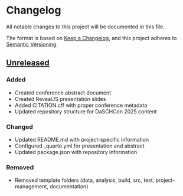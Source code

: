 # Changelog

All notable changes to this project will be documented in this file.

The format is based on [Keep a Changelog](https://keepachangelog.com/en/1.0.0/),
and this project adheres to [Semantic Versioning](https://semver.org/spec/v2.0.0.html).

## [Unreleased](https://github.com/maehr/daschcon2025-omeka2dsp/compare/...HEAD)

### Added

- Created conference abstract document
- Created RevealJS presentation slides
- Added CITATION.cff with proper conference metadata
- Updated repository structure for DaSCHCon 2025 content

### Changed

- Updated README.md with project-specific information
- Configured \_quarto.yml for presentation and abstract
- Updated package.json with repository information

### Removed

- Removed template folders (data, analysis, build, src, test, project-management, documentation)
